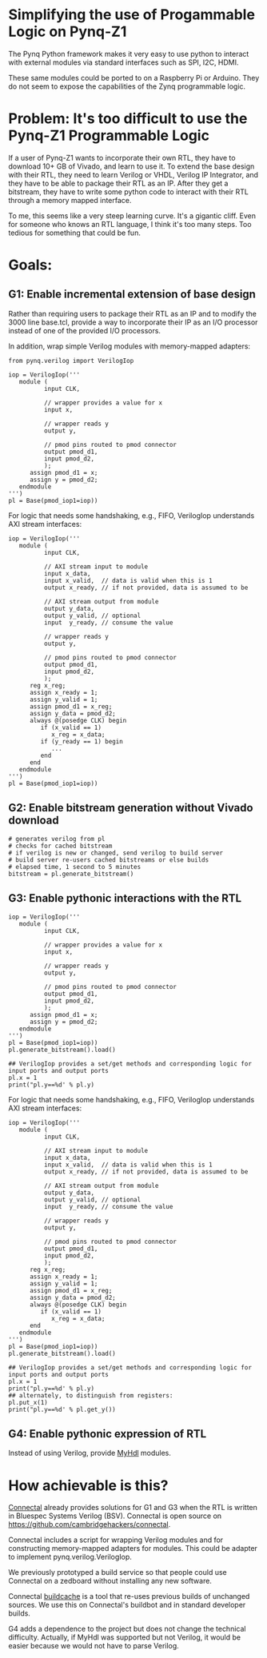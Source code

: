 Simplifying the use of Progammable Logic on Pynq-Z1
===================================================

The Pynq Python framework makes it very easy to use python to interact
with external modules via standard interfaces such as SPI, I2C, HDMI.

These same modules could be ported to on a Raspberry Pi or
Arduino. They do not seem to expose the capabilities of the Zynq
programmable logic.

# Problem: It's too difficult to use the Pynq-Z1 Programmable Logic

If a user of Pynq-Z1 wants to incorporate their own RTL, they have to
download 10+ GB of Vivado, and learn to use it. To  extend the base
design with their RTL, they need to learn Verilog or VHDL, Verilog IP
Integrator, and they have to be able to package their RTL as an
IP. After they get a bitstream, they have to write some python code to
interact with their RTL through a memory mapped interface.

To me, this seems like a very steep learning curve. It's a gigantic
cliff. Even for someone who knows an RTL language, I think it's too
many steps. Too tedious for something that could be fun.

# Goals:

## G1: Enable incremental extension of base design

Rather than requiring users to package their RTL as an IP and to
modify the 3000 line base.tcl, provide a way to incorporate their IP
as an I/O processor instead of one of the provided I/O processors.

In addition, wrap simple Verilog modules with memory-mapped adapters:

    from pynq.verilog import VerilogIop

    iop = VerilogIop('''
       module (
              input CLK,

              // wrapper provides a value for x
              input x,

              // wrapper reads y
              output y,
              
              // pmod pins routed to pmod connector
              output pmod_d1,
              input pmod_d2,
              );
          assign pmod_d1 = x;
          assign y = pmod_d2;
       endmodule
    ''')
    pl = Base(pmod_iop1=iop))

For logic that needs some handshaking, e.g., FIFO, VerilogIop understands AXI stream interfaces:

    iop = VerilogIop('''
       module (
              input CLK,

              // AXI stream input to module
              input x_data,
              input x_valid,  // data is valid when this is 1
              output x_ready, // if not provided, data is assumed to be 

              // AXI stream output from module
              output y_data,
              output y_valid, // optional
              input  y_ready, // consume the value

              // wrapper reads y
              output y,
              
              // pmod pins routed to pmod connector
              output pmod_d1,
              input pmod_d2,
              );
          reg x_reg;
          assign x_ready = 1;
          assign y_valid = 1;
          assign pmod_d1 = x_reg;
          assign y_data = pmod_d2;
          always @(posedge CLK) begin
             if (x_valid == 1)
                x_reg = x_data;
             if (y_ready == 1) begin
                ...
             end
          end                 
       endmodule
    ''')
    pl = Base(pmod_iop1=iop))


## G2: Enable bitstream generation without Vivado download

    # generates verilog from pl
    # checks for cached bitstream
    # if verilog is new or changed, send verilog to build server
    # build server re-users cached bitstreams or else builds
    # elapsed time, 1 second to 5 minutes
    bitstream = pl.generate_bitstream()


## G3: Enable pythonic interactions with the RTL


    iop = VerilogIop('''
       module (
              input CLK,

              // wrapper provides a value for x
              input x,

              // wrapper reads y
              output y,
              
              // pmod pins routed to pmod connector
              output pmod_d1,
              input pmod_d2,
              );
          assign pmod_d1 = x;
          assign y = pmod_d2;
       endmodule
    ''')
    pl = Base(pmod_iop1=iop))
    pl.generate_bitstream().load()

    ## VerilogIop provides a set/get methods and corresponding logic for input ports and output ports
    pl.x = 1
    print("pl.y==%d' % pl.y)


For logic that needs some handshaking, e.g., FIFO, VerilogIop understands AXI stream interfaces:

    iop = VerilogIop('''
       module (
              input CLK,

              // AXI stream input to module
              input x_data,
              input x_valid,  // data is valid when this is 1
              output x_ready, // if not provided, data is assumed to be 

              // AXI stream output from module
              output y_data,
              output y_valid, // optional
              input  y_ready, // consume the value

              // wrapper reads y
              output y,
              
              // pmod pins routed to pmod connector
              output pmod_d1,
              input pmod_d2,
              );
          reg x_reg;
          assign x_ready = 1;
          assign y_valid = 1;
          assign pmod_d1 = x_reg;
          assign y_data = pmod_d2;
          always @(posedge CLK) begin
             if (x_valid == 1)
                x_reg = x_data;
          end                 
       endmodule
    ''')
    pl = Base(pmod_iop1=iop))
    pl.generate_bitstream().load()

    ## VerilogIop provides a set/get methods and corresponding logic for input ports and output ports
    pl.x = 1
    print("pl.y==%d' % pl.y)
    ## alternately, to distinguish from registers:
    pl.put_x(1)
    print("pl.y==%d' % pl.get_y())

## G4: Enable pythonic expression of RTL

Instead of using Verilog, provide [MyHdl](http://www.myhdl.org) modules.

# How achievable is this?

[Connectal](http://www.connectal.org) already provides solutions for
G1 and G3 when the RTL is written in Bluespec Systems Verilog
(BSV). Connectal is open source on
https://github.com/cambridgehackers/connectal.

Connectal includes a script for wrapping Verilog modules and for
constructing memory-mapped adapters for modules. This could be adapter
to implement pynq.verilog.VerilogIop.

We previously prototyped a build service so that people could use
Connectal on a zedboard without installing any new software.

Connectal [buildcache](https://github.com/cambridgehackers/buildcache)
is a tool that re-uses previous builds of unchanged sources. We use
this on Connectal's buildbot and in standard developer builds.

G4 adds a dependence to the project but does not change the technical
difficulty. Actually, if MyHdl was supported but not Verilog, it would
be easier because we would not have to parse Verilog.

